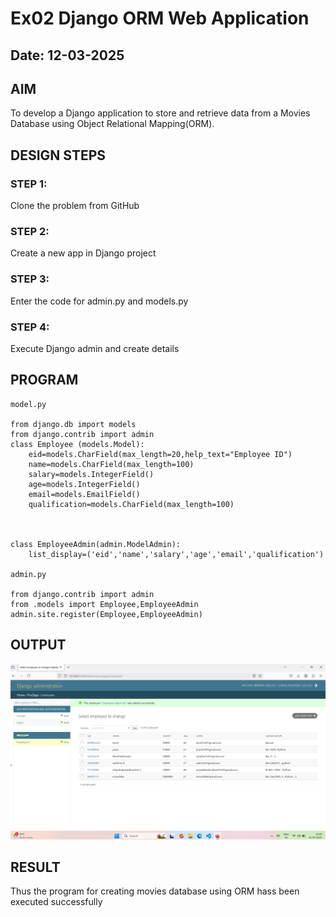 # Ex02 Django ORM Web Application
## Date: 12-03-2025

## AIM
To develop a Django application to store and retrieve data from a Movies Database using Object Relational Mapping(ORM).


## DESIGN STEPS

### STEP 1:
Clone the problem from GitHub

### STEP 2:
Create a new app in Django project

### STEP 3:
Enter the code for admin.py and models.py

### STEP 4:
Execute Django admin and create details 

## PROGRAM
```
model.py

from django.db import models
from django.contrib import admin
class Employee (models.Model):
    eid=models.CharField(max_length=20,help_text="Employee ID")
    name=models.CharField(max_length=100)
    salary=models.IntegerField()
    age=models.IntegerField()
    email=models.EmailField()
    qualification=models.CharField(max_length=100)



class EmployeeAdmin(admin.ModelAdmin):
    list_display=('eid','name','salary','age','email','qualification')

admin.py

from django.contrib import admin
from .models import Employee,EmployeeAdmin
admin.site.register(Employee,EmployeeAdmin)

```
## OUTPUT
![alt text](<Screenshot 2025-03-12 120059.png>)


## RESULT
Thus the program for creating movies database using ORM hass been executed successfully
